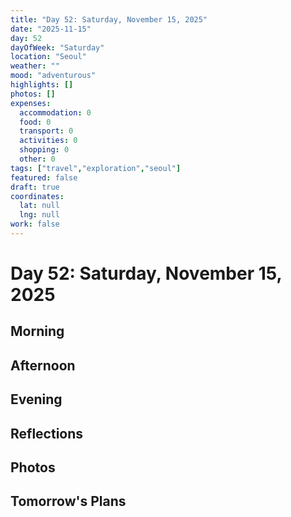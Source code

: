 ```yaml
---
title: "Day 52: Saturday, November 15, 2025"
date: "2025-11-15"
day: 52
dayOfWeek: "Saturday"
location: "Seoul"
weather: ""
mood: "adventurous"
highlights: []
photos: []
expenses:
  accommodation: 0
  food: 0
  transport: 0
  activities: 0
  shopping: 0
  other: 0
tags: ["travel","exploration","seoul"]
featured: false
draft: true
coordinates:
  lat: null
  lng: null
work: false
---
```

# Day 52: Saturday, November 15, 2025

## Morning

## Afternoon

## Evening

## Reflections

## Photos

## Tomorrow's Plans
